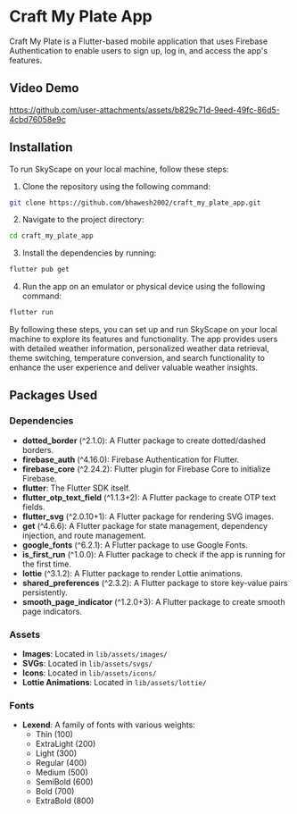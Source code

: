 # Craft My Plate App

Craft My Plate is a Flutter-based mobile application that uses Firebase Authentication to enable users to sign up, log in, and access the app's features.

## Video Demo
https://github.com/user-attachments/assets/b829c71d-9eed-49fc-86d5-4cbd76058e9c

## Installation

To run SkyScape on your local machine, follow these steps:

1. Clone the repository using the following command:

```bash
git clone https://github.com/bhawesh2002/craft_my_plate_app.git
```

2. Navigate to the project directory:

```bash
cd craft_my_plate_app
```

3. Install the dependencies by running:

```bash
flutter pub get
```

4. Run the app on an emulator or physical device using the following command:

```bash
flutter run
```

By following these steps, you can set up and run SkyScape on your local machine to explore its features and functionality. The app provides users with detailed weather information, personalized weather data retrieval, theme switching, temperature conversion, and search functionality to enhance the user experience and deliver valuable weather insights.


## Packages Used

### Dependencies

- **dotted_border** (^2.1.0): A Flutter package to create dotted/dashed borders.
- **firebase_auth** (^4.16.0): Firebase Authentication for Flutter.
- **firebase_core** (^2.24.2): Flutter plugin for Firebase Core to initialize Firebase.
- **flutter**: The Flutter SDK itself.
- **flutter_otp_text_field** (^1.1.3+2): A Flutter package to create OTP text fields.
- **flutter_svg** (^2.0.10+1): A Flutter package for rendering SVG images.
- **get** (^4.6.6): A Flutter package for state management, dependency injection, and route management.
- **google_fonts** (^6.2.1): A Flutter package to use Google Fonts.
- **is_first_run** (^1.0.0): A Flutter package to check if the app is running for the first time.
- **lottie** (^3.1.2): A Flutter package to render Lottie animations.
- **shared_preferences** (^2.3.2): A Flutter package to store key-value pairs persistently.
- **smooth_page_indicator** (^1.2.0+3): A Flutter package to create smooth page indicators.

### Assets

- **Images**: Located in `lib/assets/images/`
- **SVGs**: Located in `lib/assets/svgs/`
- **Icons**: Located in `lib/assets/icons/`
- **Lottie Animations**: Located in `lib/assets/lottie/`

### Fonts

- **Lexend**: A family of fonts with various weights:
  - Thin (100)
  - ExtraLight (200)
  - Light (300)
  - Regular (400)
  - Medium (500)
  - SemiBold (600)
  - Bold (700)
  - ExtraBold (800)

